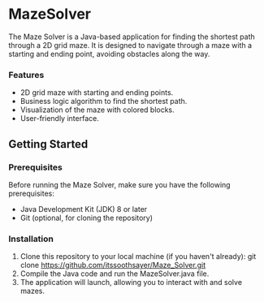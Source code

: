 # MazeSolver
The Maze Solver is a Java-based application for finding the shortest path through a 2D grid maze. It is designed to navigate through a maze with a starting and ending point, avoiding obstacles along the way.

### Features
- 2D grid maze with starting and ending points.
- Business logic algorithm to find the shortest path.
- Visualization of the maze with colored blocks.
- User-friendly interface.

##  Getting Started
### Prerequisites
Before running the Maze Solver, make sure you have the following prerequisites:

- Java Development Kit (JDK) 8 or later
- Git (optional, for cloning the repository)

### Installation
1. Clone this repository to your local machine (if you haven't already): git clone https://github.com/itssoothsayer/Maze_Solver.git
2. Compile the Java code and run the MazeSolver.java file.
3. The application will launch, allowing you to interact with and solve mazes. 
